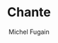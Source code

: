 ---
layout: post
title: Chante
author: Michel Fugain
language: "Français"
image:
  artist: michel-fugain.png
---